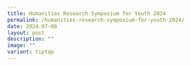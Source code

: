 ```yaml
---
title: Humanities Research Symposium for Youth 2024
permalink: /humanities-research-symposium-for-youth-2024/
date: 2024-07-08
layout: post
description: ""
image: ""
variant: tiptap
---
```


